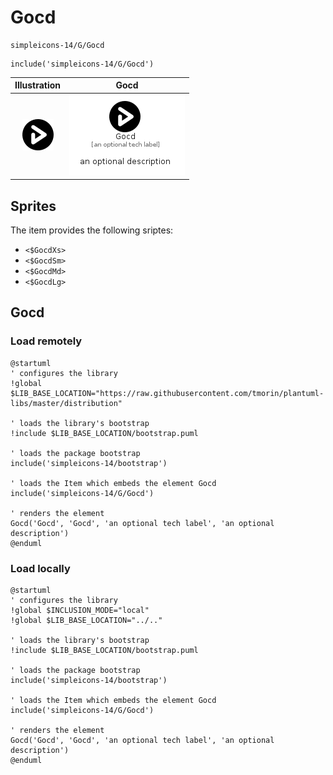 # Gocd


```text
simpleicons-14/G/Gocd
```

```text
include('simpleicons-14/G/Gocd')
```



| Illustration | Gocd |
| :---: | :---: |
| ![illustration for Illustration](../../simpleicons-14/G/Gocd.png) | ![illustration for Gocd](../../simpleicons-14/G/Gocd.Local.png) |



## Sprites
The item provides the following sriptes:

- `<$GocdXs>`
- `<$GocdSm>`
- `<$GocdMd>`
- `<$GocdLg>`





## Gocd

### Load remotely
```plantuml
@startuml
' configures the library
!global $LIB_BASE_LOCATION="https://raw.githubusercontent.com/tmorin/plantuml-libs/master/distribution"

' loads the library's bootstrap
!include $LIB_BASE_LOCATION/bootstrap.puml

' loads the package bootstrap
include('simpleicons-14/bootstrap')

' loads the Item which embeds the element Gocd
include('simpleicons-14/G/Gocd')

' renders the element
Gocd('Gocd', 'Gocd', 'an optional tech label', 'an optional description')
@enduml
```

### Load locally
```plantuml
@startuml
' configures the library
!global $INCLUSION_MODE="local"
!global $LIB_BASE_LOCATION="../.."

' loads the library's bootstrap
!include $LIB_BASE_LOCATION/bootstrap.puml

' loads the package bootstrap
include('simpleicons-14/bootstrap')

' loads the Item which embeds the element Gocd
include('simpleicons-14/G/Gocd')

' renders the element
Gocd('Gocd', 'Gocd', 'an optional tech label', 'an optional description')
@enduml
```

